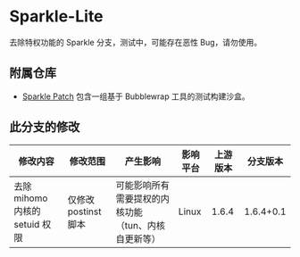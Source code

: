 # Sparkle-Lite
去除特权功能的 Sparkle 分支，测试中，可能存在恶性 Bug，请勿使用。

## 附属仓库
- [Sparkle Patch](https://github.com:goddaneel/sparkle-patch)
    包含一组基于 Bubblewrap 工具的测试构建沙盒。

## 此分支的修改
|修改内容|修改范围|产生影响|影响平台|上游版本|分支版本|
|-|-|-|-|-|-|
|去除 mihomo 内核的 setuid 权限|仅修改 postinst 脚本|可能影响所有需要提权的内核功能（tun、内核自更新等）|Linux|1.6.4|1.6.4+0.1|